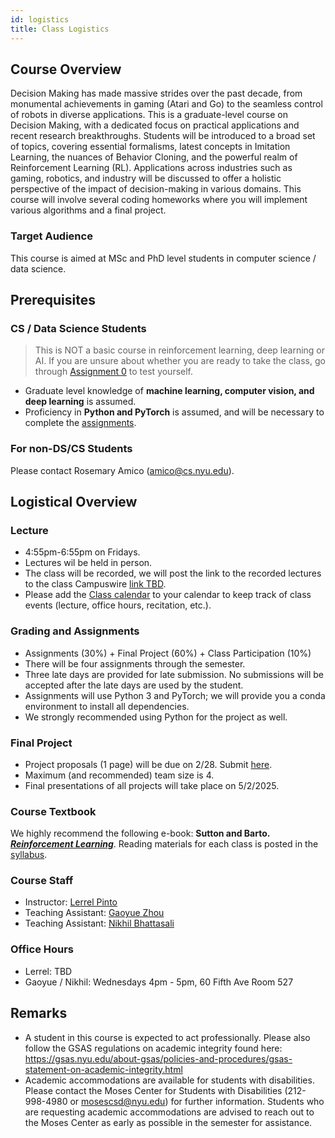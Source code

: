 ```yaml
---
id: logistics
title: Class Logistics
---
```


## Course Overview
Decision Making has made massive strides over the past decade, from monumental achievements in gaming (Atari and Go) to the seamless control of robots in diverse applications. This is a graduate-level course on Decision Making,  with a dedicated focus on practical applications and recent research breakthroughs. Students will be introduced to a broad set of topics, covering essential formalisms, latest concepts in Imitation Learning, the nuances of Behavior Cloning, and the powerful realm of Reinforcement Learning (RL). Applications across industries such as gaming, robotics, and industry will be discussed to offer a holistic perspective of the impact of decision-making in various domains. This course will involve several coding homeworks where you will implement various algorithms and a final project.

### Target Audience
This course is aimed at MSc and PhD level students in computer science / data science.

## Prerequisites
### CS / Data Science Students
> This is NOT a basic course in reinforcement learning, deep learning or AI. If you are unsure about whether you are ready to take the class, go through [Assignment 0](assignments) to test yourself.

* Graduate level knowledge of **machine learning, computer vision, and deep learning** is assumed. 
* Proficiency in **Python and PyTorch** is assumed, and will be necessary to complete the [assignments](assignments).

### For non-DS/CS Students
Please contact Rosemary Amico (amico@cs.nyu.edu).

## Logistical Overview

### Lecture
* 4:55pm-6:55pm on Fridays.
* Lectures wil be held in person.
* The class will be recorded, we will post the link to the recorded lectures to the class Campuswire [link TBD](https://campuswire.com/c/GEAA805EF/feed/).
* Please add the [Class calendar](https://calendar.google.com/calendar/u/0?cid=Y18yN2RlM2I1NzRkZjQ1NDYwMTQxNTRlMWJjZGE0NzZmMzM4MWZkODdiNmE1MjMzMzFmMTdmYTgyOTY4NWQ2Mjk2QGdyb3VwLmNhbGVuZGFyLmdvb2dsZS5jb20) to your calendar to keep track of class events (lecture, office hours, recitation, etc.).

### Grading and Assignments
* Assignments (30%) + Final Project (60%) + Class Participation (10%)
* There will be four assignments through the semester.
* Three late days are provided for late submission. No submissions will be accepted after the late days are used by the student.
* Assignments will use Python 3 and PyTorch; we will provide you a conda environment to install all dependencies.
* We strongly recommended using Python for the project as well.
<!-- * To complete the assignemnt, you would need GPU access. Use [Greene](https://sites.google.com/a/nyu.edu/nyu-hpc/systems/greene-cluster) if you need access to one. -->

### Final Project
* Project proposals (1 page) will be due on 2/28. Submit [here](https://docs.google.com/forms/d/e/1FAIpQLSdsZ7ykn2YCZKYSvj_QwxKkGfKJD0cKQL9TwNiTX3Nju9M86Q/viewform?usp=sharing).
* Maximum (and recommended) team size is 4.
* Final presentations of all projects will take place on 5/2/2025.

### Course Textbook
We highly recommend the following e-book: **Sutton and Barto. _[Reinforcement Learning](http://incompleteideas.net/book/RLbook2020.pdf)_**. Reading materials for each class is posted in the [syllabus](syllabus).

### Course Staff
* Instructor: [Lerrel Pinto](https://www.lerrelpinto.com/)
* Teaching Assistant: [Gaoyue Zhou](https://gaoyuezhou.github.io/)
* Teaching Assistant: [Nikhil Bhattasali](https://www.hertzfoundation.org/person/nikhil-bhattasali/)

### Office Hours
* Lerrel: TBD
* Gaoyue / Nikhil: Wednesdays 4pm - 5pm, 60 Fifth Ave Room 527

## Remarks
* A student in this course is expected to act professionally. Please also follow the GSAS regulations on academic integrity found here: https://gsas.nyu.edu/about-gsas/policies-and-procedures/gsas-statement-on-academic-integrity.html
* Academic accommodations are available for students with disabilities. Please contact the Moses Center for Students with Disabilities (212-998-4980 or mosescsd@nyu.edu) for further information. Students who are requesting academic accommodations are advised to reach out to the Moses Center as early as possible in the semester for assistance.

